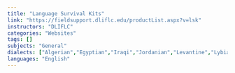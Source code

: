 ```yaml
---
title: "Language Survival Kits"
link: "https://fieldsupport.dliflc.edu/productList.aspx?v=lsk"
instructors: "DLIFLC"
categories: "Websites"
tags: []
subjects: "General"
dialects: ["Algerian","Egyptian","Iraqi","Jordanian","Levantine","Lybian","Sudanese","Saudi","Moroccan", "Syrian", "Tunisian", "Yemeni"]
languages: "English"
---
```

